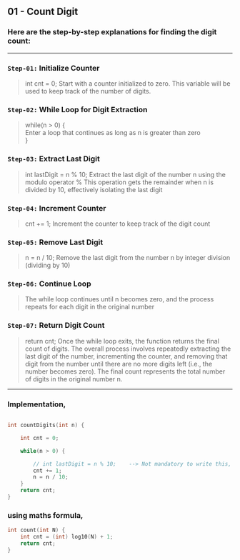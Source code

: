 
## 01 - Count Digit

### Here are the step-by-step explanations for finding the digit count:

 --------------------------------------------------------------------
 ###  ```Step-01:``` Initialize Counter 
  > int cnt = 0;
  > Start with a counter initialized to zero. This variable will be used to keep track of the number of digits.

###  ```Step-02:``` While Loop for Digit Extraction
  > while(n > 0) { <br>
  >   Enter a loop that continues as long as n is greater than zero <br>
  >  } <br>

###  ```Step-03:``` Extract Last Digit
  > int lastDigit = n % 10;
  > Extract the last digit of the number n using the modulo operator %
  > This operation gets the remainder when n is divided by 10, effectively isolating the last digit

###  ```Step-04:``` Increment Counter
> cnt += 1;
> Increment the counter to keep track of the digit count

###  ```Step-05:``` Remove Last Digit
 > n = n / 10;
 > Remove the last digit from the number n by integer division (dividing by 10)

###  ```Step-06:``` Continue Loop
 > The while loop continues until n becomes zero, and the process repeats for each digit in the original number

###  ```Step-07:``` Return Digit Count
 > return cnt;
 > Once the while loop exits, the function returns the final count of digits.
 > The overall process involves repeatedly extracting the last digit of the number, incrementing the counter, and removing that digit from the number until there are no more digits left
 >  (i.e., the number becomes zero). The final count represents the total number of digits in the original number n.
 --------------------------------------------------------------------


### Implementation,

```cpp

int countDigits(int n) {

	int cnt = 0;

	while(n > 0) {

		// int lastDigit = n % 10;    --> Not mandatory to write this, If replace this code also work
		cnt += 1;
		n = n / 10;
	}	
	return cnt;
}

```


### using maths formula,

``` cpp
int count(int N) {
    int cnt = (int) log10(N) + 1;
    return cnt;
}
```
